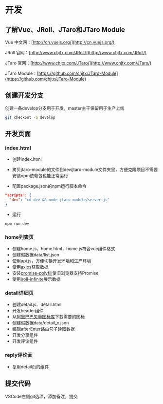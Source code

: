 # 开发

## 了解Vue、JRoll、JTaro和JTaro Module

Vue 中文网：[http://cn.vuejs.org/](http://cn.vuejs.org/)

JRoll 官网：[http://www.chjtx.com/JRoll/](http://www.chjtx.com/JRoll/)

JTaro 官网：[http://www.chjtx.com/JTaro/](http://www.chjtx.com/JTaro/)

JTaro Module：[https://github.com/chjtx/JTaro-Module](https://github.com/chjtx/JTaro-Module)

## 创建开发分支

创建一条develop分支用于开发，master主干保留用于生产上线

```bash
git checkout -b develop
```

## 开发页面

### index.html

- 创建index.html
- 拷贝jtaro-module的文件到dev/jtaro-module文件夹里，方便克隆项目不需要安装npm依赖包也能正常运行

- 配置package.json的npm运行脚本命令

```json
"scripts": {
  "dev": "cd dev && node jtaro-module/server.js"
}
```

- 运行

```bash
npm run dev
```

### home列表页

- 创建home.js、home.html，home.js符合vue组件格式
- 创建假数据data/list.json
- 使用api.js，方便切换开发环境和生产环境
- 使用[axios](https://github.com/mzabriskie/axios)获取数据
- 安装[promise-polyfill](https://github.com/taylorhakes/promise-polyfill)使旧浏览器支持Promise
- 使用[jroll-infinite](https://github.com/chjtx/JRoll/tree/master/extends/jroll-vue-infinite)展示数据

### detail详细页

- 创建detail.js、detail.html
- 开发header组件
- 从[阿里巴巴矢量图标库](http://www.iconfont.cn/)下载需要的图标
- 创建假数据data/detail_x.json
- 编辑afterEnter路由勾子读取数据
- 开发分享组件
- 开发评论组件

### reply评论面

- 复用detail页的组件

## 提交代码

VSCode左侧git选项，添加备注，提交
